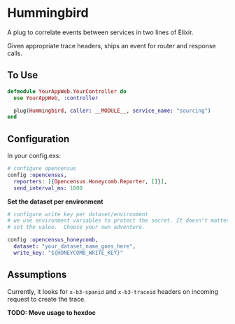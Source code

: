 # Hummingbird
A plug to correlate events between services in two lines of Elixir.

Given appropriate trace headers, ships an event for router and response calls.

## To Use
```elixir
defmodule YourAppWeb.YourController do
  use YourAppWeb, :controller

  plug(Hummingbird, caller: __MODULE__, service_name: "sourcing")
end
```

## Configuration
In your config.exs:
```elixir
# configure opencensus
config :opencensus,
  reporters: [{Opencensus.Honeycomb.Reporter, []}],
  send_interval_ms: 1000
```
**Set the dataset per environment**
```elixir
# configure write key per dataset/environment
# we use environment variables to protect the secret. It doesn't matter how you
# set the value.  Choose your own adventure.

config :opencensus_honeycomb,
  dataset: "your_dataset_name_goes_here",
  write_key: "${HONEYCOMB_WRITE_KEY}"
```

## Assumptions

Currently, it looks for `x-b3-spanid` and `x-b3-traceid` headers on incoming request to create the trace.

**TODO: Move usage to hexdoc**
